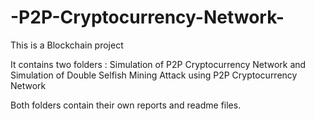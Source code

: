 # -P2P-Cryptocurrency-Network-
This is a Blockchain project

It contains two folders : Simulation of P2P Cryptocurrency Network and Simulation of Double Selfish Mining Attack using P2P Cryptocurrency Network

Both folders contain their own reports and readme files.
